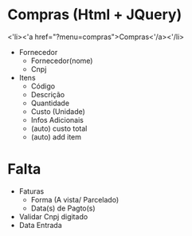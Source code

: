 # Compras (Html + JQuery)
<'li><'a href="?menu=compras">Compras<'/a><'/li>
- Fornecedor 
  * Fornecedor(nome) 
  * Cnpj
- Itens
  * Código 
  * Descrição 
  * Quantidade 
  * Custo (Unidade) 
  * Infos Adicionais
  * (auto) custo total
  * (auto) add item

# Falta
- Faturas
  * Forma (A vista/ Parcelado)
  * Data(s) de Pagto(s)
- Validar Cnpj digitado
- Data Entrada
